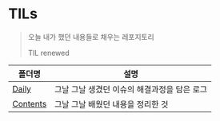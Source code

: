 # TILs

> 오늘 내가 했던 내용들로 채우는 레포지토리
>
> TIL renewed

| 폴더명               | 설명                                         |
| -------------------- | -------------------------------------------- |
| [Daily](Daily)       | 그날 그날 생겼던 이슈의 해결과정을 담은 로그 |
| [Contents](Contents) | 그날 그날 배웠던 내용을 정리한 것            |

 

